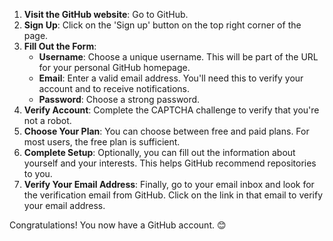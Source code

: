 


1. **Visit the GitHub website**: Go to GitHub.
2. **Sign Up**: Click on the 'Sign up' button on the top right corner of the page.
3. **Fill Out the Form**:
    - **Username**: Choose a unique username. This will be part of the URL for your personal GitHub homepage.
    - **Email**: Enter a valid email address. You'll need this to verify your account and to receive notifications.
    - **Password**: Choose a strong password.
4. **Verify Account**: Complete the CAPTCHA challenge to verify that you're not a robot.
5. **Choose Your Plan**: You can choose between free and paid plans. For most users, the free plan is sufficient.
6. **Complete Setup**: Optionally, you can fill out the information about yourself and your interests. This helps GitHub recommend repositories to you.
7. **Verify Your Email Address**: Finally, go to your email inbox and look for the verification email from GitHub. Click on the link in that email to verify your email address.

Congratulations! You now have a GitHub account. 😊
